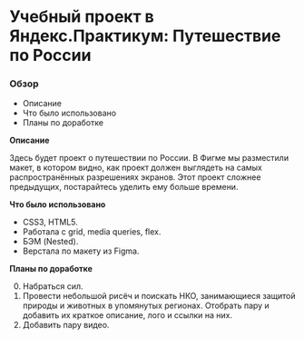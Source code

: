 # Учебный проект в Яндекс.Практикум: Путешествие по России

### Обзор
* Описание
* Что было использовано
* Планы по доработке

**Описание**

Здесь будет проект о путешествии по России.
В Фигме мы разместили макет, в котором видно, как проект должен выглядеть на самых распространённых разрешениях экранов.
Этот проект сложнее предыдущих, постарайтесь уделить ему больше времени.

**Что было использовано**

* CSS3, HTML5. 
* Работала с grid, media queries, flex.
* БЭМ (Nested).
* Верстала по макету из Figma.

**Планы по доработке**

0. Набраться сил.
1. Провести небольшой рисёч и поискать НКО, занимающиеся защитой природы и животных в упомянутых регионах. Отобрать пару и добавить их краткое описание, лого и ссылки на них.
2. Добавить пару видео.